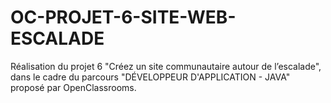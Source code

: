 # OC-PROJET-6-SITE-WEB-ESCALADE
Réalisation du projet 6 "Créez un site communautaire autour de l’escalade",  dans le cadre du parcours "DÉVELOPPEUR D'APPLICATION - JAVA" proposé par OpenClassrooms.
